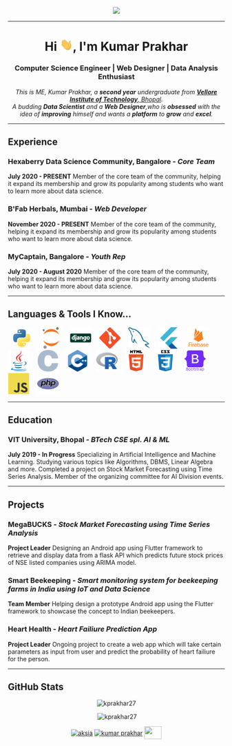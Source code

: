 <p align="center">
  <img src="https://github.com/thompsonemerson/thompsonemerson/raw/master/cover-thompson.png" height="200"/>
</p>
<hr>
<h1 align="center">Hi <img src="https://raw.githubusercontent.com/ABSphreak/ABSphreak/master/gifs/Hi.gif" width="30px">, I'm Kumar Prakhar</h1>
<h3 align="center">Computer Science Engineer | Web Designer | Data Analysis Enthusiast</h3>

<p align="center">
  <em>
    This is ME, Kumar Prakhar, a <b>second year</b> undergraduate from <a href="https://www.vitbhopal.ac.in/"> <b>Vellore Institute of Technology</b>, Bhopal</a>. <br>
    A budding <b>Data Scientist</b> and a <b>Web Designer</b>,who is <b>obsessed</b> with the idea of <b>improving</b> himself and wants a <b>platform</b> to <b>grow</b> and <b>excel</b>.
  </em> 
  <br>
  <!-- <img src="https://media.giphy.com/media/VgCDAzcKvsR6OM0uWg/giphy.gif" width="50" /> <b><i>Learning while HOPING & HUSTLING!!!</i></b> <img src="https://media.giphy.com/media/7j2hfyeVcDtf2/giphy.gif" width="50" /> -->
</p>

<hr>

## Experience
### Hexaberry Data Science Community, Bangalore - _Core Team_
**July 2020 - PRESENT**
Member of the core team of the community, helping it expand its membership and grow its popularity among students who want to learn more about data science. 
### B'Fab Herbals, Mumbai - _Web Developer_
**November 2020 - PRESENT**
Member of the core team of the community, helping it expand its membership and grow its popularity among students who want to learn more about data science. 
### MyCaptain, Bangalore - _Youth Rep_
**July 2020 - August 2020**
Member of the core team of the community, helping it expand its membership and grow its popularity among students who want to learn more about data science. 

<hr>

## Languages & Tools I Know...
<p align="left">
  <code> <img height="50" src="https://raw.githubusercontent.com/devicons/devicon/master/icons/python/python-original.svg"> </code>
  <code> <img height="50" src="https://raw.githubusercontent.com/devicons/devicon/master/icons/jupyter/jupyter-original.svg"> </code>
  <code> <img height="50" src="https://raw.githubusercontent.com/devicons/devicon/master/icons/django/django-original.svg"> </code>
  <code> <img height="50" src="https://raw.githubusercontent.com/devicons/devicon/master/icons/git/git-original.svg"> </code>
  <code> <img height="50" src="https://raw.githubusercontent.com/devicons/devicon/master/icons/mysql/mysql-original.svg"> </code>
  <code> <img height="50" src="https://raw.githubusercontent.com/devicons/devicon/master/icons/flutter/flutter-original.svg"> </code>
  <code> <img height="50" src="https://raw.githubusercontent.com/devicons/devicon/master/icons/firebase/firebase-plain-wordmark.svg"> </code>
  <code> <img height="50" src="https://raw.githubusercontent.com/devicons/devicon/master/icons/java/java-original.svg"> </code>
  <code> <img height="50" src="https://raw.githubusercontent.com/devicons/devicon/master/icons/c/c-original.svg"> </code>
  <code> <img height="50" src="https://raw.githubusercontent.com/devicons/devicon/master/icons/cplusplus/cplusplus-original.svg"> </code>
  <code> <img height="50" src="https://raw.githubusercontent.com/devicons/devicon/master/icons/r/r-original.svg"> </code>
  <code> <img height="50" src="https://raw.githubusercontent.com/devicons/devicon/master/icons/html5/html5-original-wordmark.svg"> </code>
  <code> <img height="50" src="https://raw.githubusercontent.com/devicons/devicon/master/icons/css3/css3-original-wordmark.svg"> </code>
  <code> <img height="50" src="https://raw.githubusercontent.com/devicons/devicon/master/icons/bootstrap/bootstrap-plain-wordmark.svg"> </code>
  <code> <img height="50" src="https://raw.githubusercontent.com/devicons/devicon/master/icons/javascript/javascript-original.svg"> </code>
  <code> <img height="50" src="https://raw.githubusercontent.com/devicons/devicon/master/icons/php/php-original.svg"> </code>
</p>
<hr>

## Education
### VIT University, Bhopal - _BTech CSE spl. AI & ML_
**July 2019 - In Progress**
Specializing in Artificial Intelligence and Machine Learning. Studying various topics like Algorithms, DBMS, Linear Algebra and more. Completed a project on Stock Market Forecasting using Time Series Analysis. Member of the organizing committee for AI Division events.

<hr>

## Projects
### MegaBUCKS - _Stock Market Forecasting using Time Series Analysis_
**Project Leader**
Designing an Android app using Flutter framework to retrieve and display data from a flask API which predicts future stock prices of NSE listed companies using ARIMA model.
### Smart Beekeeping - _Smart monitoring system for beekeeping farms in India using IoT and Data Science_
**Team Member**
Helping design a prototype Android app using the Flutter framework to showcase the concept to Indian beekeepers.
### Heart Health - _Heart Failiure Prediction App_
**Project Leader**
Ongoing project to create a web app which will take certain parameters as input from user and predict the probability of heart failiure for the person.

<hr>

## GitHub Stats

  <p align="center"><img src="https://github-readme-stats.vercel.app/api/top-langs?username=kprakhar27&show_icons=true&locale=en&layout=compact" alt="kprakhar27" /></p>

  <p align="center">&nbsp;<img src="https://github-readme-stats.vercel.app/api?username=kprakhar27&show_icons=true&locale=en" alt="kprakhar27" width="410" /></p>

<p align="center">
<a href="https://www.linkedin.com/in/kumar-prakhar-8a745b16b/" target="blank"><img align="center" src="https://cdn.jsdelivr.net/npm/simple-icons@3.0.1/icons/linkedin.svg" alt="aksia" height="30" width="40" /></a>
<a href="https://www.facebook.com/Kumar.Pakhar/" target="blank"><img align="center" src="https://cdn.jsdelivr.net/npm/simple-icons@3.0.1/icons/facebook.svg" alt="kumar prakhar" height="30" width="40" /></a>
<a href = "mailto: kumarprkhr@gmail.com"><img align="center" src="https://simpleicons.org/icons/gmail.svg" height="30" width="40" /></a>
</p>
